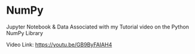 # NumPy

Jupyter Notebook &amp; Data Associated with my Tutorial video on the Python NumPy Library

Video Link:
https://youtu.be/GB9ByFAIAH4
